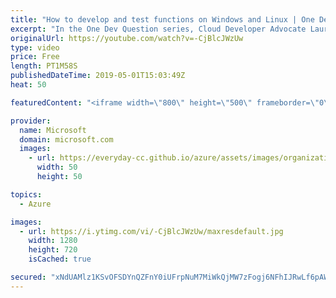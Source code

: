 ```yaml
---
title: "How to develop and test functions on Windows and Linux | One Dev Question: Laurent Bugnion"
excerpt: "In the One Dev Question series, Cloud Developer Advocate Laurent Bugnion explains various development features of Azure. In this video, Laurent explains how to develop and test functions on Windows and Linux.   Get more information at: http://gslb.ch/209c-onedevquestion  Create your free Azure account"
originalUrl: https://youtube.com/watch?v=-CjBlcJWzUw
type: video
price: Free
length: PT1M58S
publishedDateTime: 2019-05-01T15:03:49Z
heat: 50

featuredContent: "<iframe width=\"800\" height=\"500\" frameborder=\"0\" src=\"https://www.youtube.com/embed/-CjBlcJWzUw\" allow=\"accelerometer; autoplay; encrypted-media; gyroscope; picture-in-picture\" allowfullscreen></iframe>"

provider:
  name: Microsoft
  domain: microsoft.com
  images:
    - url: https://everyday-cc.github.io/azure/assets/images/organizations/microsoft.com-50x50.jpg
      width: 50
      height: 50

topics:
  - Azure

images:
  - url: https://i.ytimg.com/vi/-CjBlcJWzUw/maxresdefault.jpg
    width: 1280
    height: 720
    isCached: true

secured: "xNdUAMlz1KSvOFSDYnQZFnY0iUFrpNuM7MiWkQjMW7zFogj6NFhIJRwLf6pAWc9RB/cdMvAZ21KL2OrXZhN/fq5hB1njwyn7u7DbI/Qh0cjh+Hj8Wu6Jy3RYjhmVA0G6Pos45Ymr/0KNYr5Uv0qC266klHi1pYy0hMFQ0QfFdytgf4S1hu7oiZPInv1jBiDbGN12bar+H16Bf+lCPKd5J+AEgIxJcHGl2PxJmkBjOw+v8Zxd9797ry9wPP/DACCG3y8NmyTlrnskFJPk/SyeD0pUwvbSt/2tmT9EfXh0KwGt9zdt8d2AHC8Fm23m45crBFzyyYhPA9aa/2zUvVRmX9GNVBT1mYo1sk9bRCzS9vMwUJmAuEHjxLZxTVzzspw8nWJdnlM7fAvb2yzsZO4guiDysRrjKJpqIjHMObmCeAk=;3TIAiU6+91sN75L67OGKxg=="
---
```


